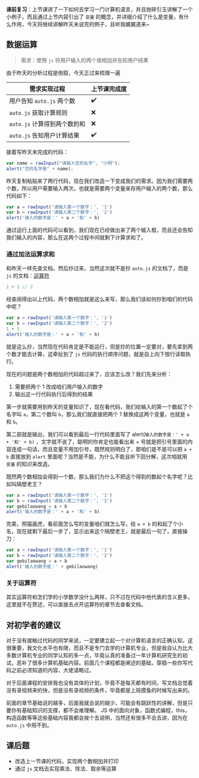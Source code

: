**课前复习**：上节课讲了一下如何去学习一门计算机语言，并且抛砖引玉讲解了一个小例子，而且通过上节内容引出了 `变量` 的概念，并详细介绍了什么是变量，有什么作用，今天将继续讲解昨天未说完的例子，且听我娓娓道来~

## 数据运算

> 需求：使用 `js` 将用户输入的两个值相加并告知用户结果

由于昨天的分析过程是倒叙，今天正过来梳理一遍

| 需求实现过程                 | 上节课完成度       |
| ---------------------------- | ------------------ |
| 用户告知 `auto.js` 两个数    | :heavy_check_mark: |
| `auto.js` 获取计算规则       | ❌                  |
| `auto.js` 计算得到两个数的和 | ❌                  |
| `auto.js` 告知用户计算结果   | :heavy_check_mark: |

接着写昨天未完成的代码：

```js
var name = rawInput("请输入您的名字", "小明");
alert("您的名字是" + name);
```

昨天复制粘贴来了两行代码，现在我们改造一下变成我们的需求。因为我们需要两个数，所以用户需要输入两次，也就是需要两个变量来存用户输入的两个数，那么代码如下：

```js
var a = rawInput('请输入第一个数字：', '1')
var b = rawInput('请输入第二个数字：', '2')
alert('输入的数字是：' + a + '和' + b)
```

通过运行上面的代码可以看到，我们现在已经做出来了两个输入框，而且还会告知我们输入的内容，那么在这两个过程中间就剩下计算求和了。

### 通过加法运算求和

和昨天一样先查文档，然后抄过来，当然这次就不是抄 `auto.js` 的文档了，而是 `js` 的文档：[运算符](https://javascript.ruanyifeng.com/grammar/operator.html#toc0)

```js
1 + 1 // 2
```

经查阅得出以上代码，两个数相加就是这么来写，那么我们该如何抄到咱们的代码中呢？

```js
var a = rawInput('请输入第一个数字：', '1')
var b = rawInput('请输入第二个数字：', '2')
1 + 1
alert('输入的数字是：' + a + '和' + b)
```

就是这么抄，当然现在代码肯定是不能运行，但是抄的位置一定要对，要先拿到两个数才能去计算，这牵扯到了 `js` 代码的执行顺序问题，就是自上向下按行读取执行。

现在的问题是两个数相加的代码超过来了，应该怎么改？我们先来分析：

1. 需要把两个 1 改成咱们用户输入的数字
2. 输出这一行代码执行后得到的结果

第一步就需要用到昨天的变量知识了，现在看代码，我们给输入的第一个数起了个名字叫 `a`，第二个数叫 `b`，那么我们就直接把两个 1 替换成这两个变量，也就是 `a` 和 `b`。

第二部就是输出，我们可以看到最后一行代码里面写了 alert(`输入的数字是：' + a + '和' + b)` ，文字就不说了，聪明的你肯定也能看出来 + 号就是把引号里面的内容连成一句话，而且变量不用加引号，既然规则明白了，那咱们是不是可以把 `a + b` 直接放到 `alert` 里面呢？当然是不能，为什么不能且听下回分解，这次咱就用 `变量` 的知识来改造。

既然两个数相加会得到一个数，那么我们为什么不把这个得到的数起个名字呢？比如叫隔壁老王？

```js
var a = rawInput('请输入第一个数字：', '1')
var b = rawInput('请输入第二个数字：', '2')
var gebilaowang = a + b
alert('输入的数字是：' + a + '和' + b)
```

完美，照猫画虎，看前面怎么写的变量咱们就怎么写，给 `a + b` 的和起了个小名，现在就剩下最后一步了，显示出来这个隔壁老王，就是最后一句了，直接操刀：

```js
var a = rawInput('请输入第一个数字：', '1')
var b = rawInput('请输入第二个数字：', '2')
var gebilaowang = a + b
alert('输入的数字是：' + gebilaowang)
```

### 关于运算符

其实运算符和怎们学的小学数学没什么两样，只不过在代码中他代表的含义更多，这里就不在赘述，可以直接去点开运算符的章节去查看文档。

## 对初学者的建议

对于没有接触过代码的同学来说，一定要建立起一个对计算机语言的正确认知，这很重要，我文化水平也有限，而且不是专门去学的计算机专业，但是我自认为比大多数计算机专业的同学认知的多一点，毕竟认真的准备过一年计算机研究生的初试，恶补了很多计算机基础内容。前面几个课程都是阐述的基础，穿插一些你写代码之前必须知道的内容，大佬请略过。

对于后面课程的安排我也没有具体的计划，毕竟不是每天都有时间，写文档总觉着没有录视频来的快，但是没有录视频的条件，毕竟都是上班摸鱼的时候写出来的。

前面的章节基础说的越多，后面我就会说的越少，可能会有跳跃性的讲解，但是只要你有基础知识的支撑，都不会难理解。 JS 中的面向对象，函数式编程，this，构造函数等等这些基础内容我都会挨个去说明，当然还有很多不会去讲，因为在 `auto.js` 中用不到。

## 课后题

- 改造上一节课的代码，实现两个数相加并打印
- 通过 `js` 文档去实现乘法、除法、取余等运算